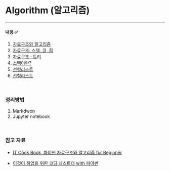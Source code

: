 # Algorithm (알고리즘)

___

#### 내용 ✅

1. [자료구조와 알고리즘](01_자료구조.md)
2. [자료구조: 스택, 큐, 힙](02_자료구조.md)
3. [자료구조 : 트리](03_자료구조.md)
4. [스택이란?](04_스택.md)
5. [선형리스트](05_선형리스트.md)
6. [선형리스트](06_연결리스트.md)

<br>

### 정리방법

1. Markdwon
2. Jupyter notebook

<br>

### 참고 자료

* [IT Cook Book, 파이썬 자료구조와 알고리즘 for Beginner](https://www.hanbit.co.kr/store/books/look.php?p_code=B4186876690)

* [이것이 취업을 위한 코딩 테스트다 with 파이썬](https://www.hanbit.co.kr/store/books/look.php?p_code=B8945183661)

  